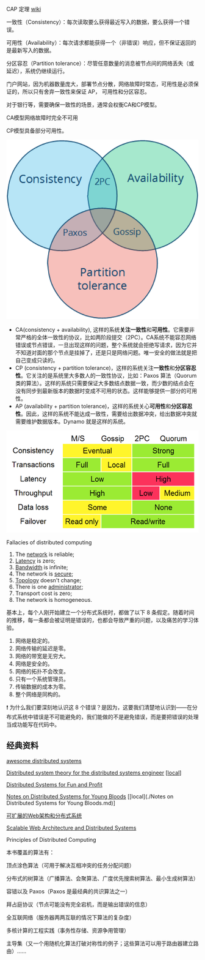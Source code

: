 CAP 定理 [wiki](https://en.wikipedia.org/wiki/CAP_theorem)

一致性（Consistency）：每次读取要么获得最近写入的数据，要么获得一个错误。

可用性（Availability）：每次请求都能获得一个（非错误）响应，但不保证返回的是最新写入的数据。

分区容忍（Partition tolerance）：尽管任意数量的消息被节点间的网络丢失（或延迟），系统仍继续运行。



门户网站，因为机器数量庞大，部署节点分散，网络故障时常态，可用性是必须保证的，所以只有舍弃一致性来保证 AP， 可用性和分区容忍。

对于银行等，需要确保一致性的场景，通常会权衡CA和CP模型。

CA模型网络故障时完全不可用

CP模型具备部分可用性。

<img src="./Resources.assets/d98d65bef3719e175f16bdb5901f37a6.png" alt="img" style="width:600px;" />

* CA(consistency + availability), 这样的系统**关注一致性**和**可用性**。它需要非常严格的全体一致性的协议，比如两阶段提交（2PC）。CA系统不能容忍网络错误或节点错误，一旦出现这样的问题，整个系统就会拒绝写请求，因为它并不知道对面的那个节点是挂掉了，还是只是网络问题。唯一安全的做法就是把自己变成只读的。
* CP (consistency + partition tolerance)，这样的系统关注**一致性**和**分区容忍性**。它关注的是系统里大多数人的一致性协议，比如：Paxos 算法（Quorum 类的算法）。这样的系统只需要保证大多数结点数据一致，而少数的结点会在没有同步到最新版本的数据时变成不可用的状态。这样能够提供一部分的可用性。
* AP (availability + partition tolerance)，这样的系统关心**可用性**和**分区容忍性**。因此，这样的系统不能达成一致性，需要给出数据冲突，给出数据冲突就需要维护数据版本。Dynamo 就是这样的系统。



<img src="./Resources.assets/f62e32b1a3d81db6ae24b174f1b727b8.png" alt="img" style="width:600px;" />



Fallacies of distributed computing

1. The [network](https://en.wikipedia.org/wiki/Computer_network) is reliable;
2. [Latency](https://en.wikipedia.org/wiki/Latency_(engineering)) is zero;
3. [Bandwidth](https://en.wikipedia.org/wiki/Throughput) is infinite;
4. The network is [secure](https://en.wikipedia.org/wiki/Computer_security);
5. [Topology](https://en.wikipedia.org/wiki/Network_topology) doesn't change;
6. There is one [administrator](https://en.wikipedia.org/wiki/Network_administrator);
7. Transport cost is zero;
8. The network is homogeneous.

基本上，每个人刚开始建立一个分布式系统时，都做了以下 8 条假定。随着时间的推移，每一条都会被证明是错误的，也都会导致严重的问题，以及痛苦的学习体验。

1. 网络是稳定的。
2. 网络传输的延迟是零。
3. 网络的带宽是无穷大。
4. 网络是安全的。
5. 网络的拓扑不会改变。
6. 只有一个系统管理员。
7. 传输数据的成本为零。
8. 整个网络是同构的。



:exclamation: 为什么我们要深刻地认识这 8 个错误？是因为，这要我们清楚地认识到——在分布式系统中错误是不可能避免的，我们能做的不是避免错误，而是要把错误的处理当成功能写在代码中。



## 经典资料

[awesome distributed systems](https://github.com/theanalyst/awesome-distributed-systems/blob/master/README.md)



[Distributed system theory for the distributed systems engineer](https://www.the-paper-trail.org/blog/distributed-systems-theory-for-the-distributed-systems-engineer/)   [[local](./DistributedSystemTheoryForTheDistributedSystemsEngineer.md)]

[Distributed Systems for Fun and Profit](http://book.mixu.net/distsys/)

[Notes on Distributed Systems for Young Bloods](https://www.somethingsimilar.com/2013/01/14/notes-on-distributed-systems-for-young-bloods/)  [[local](./Notes on Distributed Systems for Young Bloods.md)]





[可扩展的Web架构和分布式系统](http://nettee.github.io/posts/2016/Scalable-Web-Architecture-and-Distributed-Systems/)

[Scalable Web Architecture and Distributed Systems](http://www.aosabook.org/en/distsys.html)



Principles of Distributed Computing

本书覆盖的算法有：

顶点涂色算法（可用于解决互相冲突的任务分配问题）

分布式的树算法（广播算法、会聚算法、广度优先搜索树算法、最小生成树算法）

容错以及 Paxos（Paxos 是最经典的共识算法之一）

拜占庭协议（节点可能没有完全宕机，而是输出错误的信息）

全互联网络（服务器两两互联的情况下算法的复杂度）

多核计算的工程实践（事务性存储、资源争用管理）

主导集（又一个用随机化算法打破对称性的例子；这些算法可以用于路由器建立路由）……